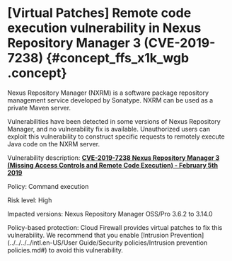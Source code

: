 # \[Virtual Patches\] Remote code execution vulnerability in Nexus Repository Manager 3 \(CVE-2019-7238\) {#concept_ffs_x1k_wgb .concept}

Nexus Repository Manager \(NXRM\) is a software package repository management service developed by Sonatype. NXRM can be used as a private Maven server.

Vulnerabilities have been detected in some versions of Nexus Repository Manager, and no vulnerability fix is available. Unauthorized users can exploit this vulnerability to construct specific requests to remotely execute Java code on the NXRM server.

Vulnerability description: [**CVE-2019-7238 Nexus Repository Manager 3 \(Missing Access Controls and Remote Code Execution\) - February 5th 2019**](https://support.sonatype.com/hc/en-us/articles/360017310793-CVE-2019-7238-Nexus-Repository-Manager-3-Missing-Access-Controls-and-Remote-Code-Execution-February-5th-2019)

Policy: Command execution

Risk level: High

Impacted versions: Nexus Repository Manager OSS/Pro 3.6.2 to 3.14.0

Policy-based protection: Cloud Firewall provides virtual patches to fix this vulnerability. We recommend that you enable [Intrusion Prevention](../../../../intl.en-US/User Guide/Security policies/Intrusion prevention policies.md#) to avoid this vulnerability.

